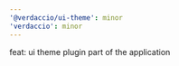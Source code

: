 ```yaml
---
'@verdaccio/ui-theme': minor
'verdaccio': minor
---
```


feat: ui theme plugin part of the application
